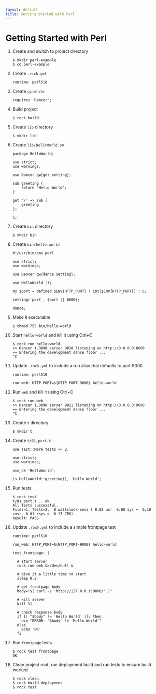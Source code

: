 ```yaml
---
layout: default
title: Getting Started with Perl
---
```


# Getting Started with Perl

 1. Create and switch to project directory

        $ mkdir perl-example
        $ cd perl-example

 1. Create `.rock.yml`

        runtime: perl516

 1. Create `cpanfile`

        requires 'Dancer';

 1. Build project

        $ rock build

 1. Create `lib` directory

        $ mkdir lib

 1. Create `lib/HelloWorld.pm`

        package HelloWorld;

        use strict;
        use warnings;

        use Dancer qw{get setting};

        sub greeting {
            return 'Hello World';
        }

        get '/' => sub {
            greeting
        };

        1;

 1. Create `bin` directory

        $ mkdir bin

 1. Create `bin/hello-world`

        #!/usr/bin/env perl

        use strict;
        use warnings;

        use Dancer qw{dance setting};

        use HelloWorld ();

        my $port = defined $ENV{HTTP_PORT} ? int($ENV{HTTP_PORT}) : 0;

        setting('port', $port || 8000);

        dance;

 1. Make it executable

        $ chmod 755 bin/hello-world

 1. Start `hello-world` and kill it using Ctrl+C

        $ rock run hello-world
        >> Dancer 1.3098 server 9820 listening on http://0.0.0.0:8000
        == Entering the development dance floor ...
        ^C

 1. Update `.rock.yml` to include a run alias that defaults to port 9000

        runtime: perl516

        run_web: HTTP_PORT=${HTTP_PORT-9000} hello-world

 1. Run `web` and kill it using Ctrl+C

        $ rock run web
        >> Dancer 1.3098 server 9821 listening on http://0.0.0.0:9000
        == Entering the development dance floor ...
        ^C

 1. Create `t` directory

        $ mkdir t

 1. Create `t/01_port.t`

        use Test::More tests => 2;

        use strict;
        use warnings;

        use_ok 'HelloWorld';

        is HelloWorld::greeting(), 'Hello World';

 1. Run tests

        $ rock test
        t/01_port.t .. ok   
        All tests successful.
        Files=1, Tests=2,  0 wallclock secs ( 0.02 usr  0.00 sys +  0.10 cusr  0.01 csys =  0.13 CPU)
        Result: PASS

 1. Update `.rock.yml` to include a simple frontpage test

        runtime: perl516

        run_web: HTTP_PORT=${HTTP_PORT-9000} hello-world

        test_frontpage: |

          # start server
          rock run web &>/dev/null &

          # give it a little time to start
          sleep 0.2

          # get frontpage body
          body="$( curl -s 'http://127.0.0.1:9000/' )"

          # kill server
          kill %1

          # check response body
          if [[ "$body" != 'Hello World' ]]; then
            die "ERROR: '$body' != 'Hello World'"
          else
            echo 'OK'
          fi

 1. Run `frontpage` tests

        $ rock test frontpage
        OK

 1. Clean project root, run deployment build and run tests to ensure build worked

        $ rock clean
        $ rock build deployment
        $ rock test
